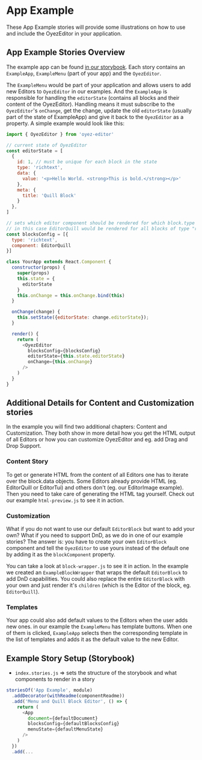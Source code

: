 # App Example

These App Example stories will provide some illustrations on how to use and
include the OyezEditor in your application.

## App Example Stories Overview

The example app can be found [in our storybook](https://oyez-editor.netlify.com/).
Each story contains an `ExampleApp`, `ExampleMenu` (part of your app) and the
`OyezEditor`.

The `ExampleMenu` would be part of your application and allows users to add new
Editors to `OyezEditor` in our examples. And the `ExampleApp` is responsible for
handling the `editorState` (contains all blocks and their content of the
OyezEditor). Handling means it must subscribe to the `OyezEditor`'s `onChange`,
get the change, update the old `editorState` (usually part of the state of
ExampleApp) and give it back to the `OyezEditor` as a property. A simple
example would look like this:

```js
import { OyezEditor } from 'oyez-editor'

// current state of OyezEditor
const editorState = [
  {
    id: 1, // must be unique for each block in the state
    type: 'richtext',
    data: {
      value: '<p>Hello World. <strong>This is bold.</strong></p>'
    },
    meta: {
      title: 'Quill Block'
    }
  },
]

// sets which editor component should be rendered for which block.type
// in this case EditorQuill would be rendered for all blocks of type "richtext"
const blocksConfig = [{
  type: 'richtext',
  component: EditorQuill
}]

class YourApp extends React.Component {
  constructor(props) {
    super(props)
    this.state = {
      editorState
    }
    this.onChange = this.onChange.bind(this)
  }

  onChange(change) {
    this.setState({editorState: change.editorState});
  }

  render() {
    return (
      <OyezEditor
        blocksConfig={blocksConfig}
        editorState={this.state.editorState}
        onChange={this.onChange}
      />
    )
  }
}
```

## Additional Details for Content and Customization stories

In the example you will find two additional chapters: Content and Customization.
They both show in more detail how you get the HTML output of all Editors or
how you can customize OyezEditor and eg. add Drag and Drop Support.

### Content Story

To get or generate HTML from the content of all Editors one has to iterate over
the block.data objects. Some Editors already provide HTML (eg. EditorQuill or
EditorTui) and others don't (eg. our EditorImage example). Then you need to take
care of generating the HTML tag yourself. Check out our example `html-preview.js`
to see it in action.

### Customization

What if you do not want to use our default `EditorBlock` but want to add your own?
What if you need to support DnD, as we do in one of our example stories? The answer
is: you have to create your own `EditorBlock` component and tell the `OyezEditor`
to use yours instead of the default one by adding it as the `blockComponent`
property.

You can take a look at `block-wrapper.js` to see it in action. In the example we
created an `ExampleBlockWrapper` that wraps the default `EditorBlock` to add
DnD capabilities. You could also replace the entire `EditorBlock` with your own
and just render it's `children` (which is the Editor of the block, eg. `EditorQuill`).

### Templates

Your app could also add default values to the Editors when the user adds new ones.
in our example the `ExampleMenu` has template buttons. When one of them is clicked,
`ExampleApp` selects then the corresponding template in the list of templates and
adds it as the default value to the new Editor.

## Example Story Setup (Storybook)

* `index.stories.js` => sets the structure of the storybook and what components
  to render in a story

```js
storiesOf('App Example', module)
  .addDecorator(withReadme(componentReadme))
  .add('Menu and Quill Block Editor', () => {
    return (
      <App
        document={defaultDocument}
        blocksConfig={defaultBlocksConfig}
        menuState={defaultMenuState}
      />
    )
  })
  .add(...
```
